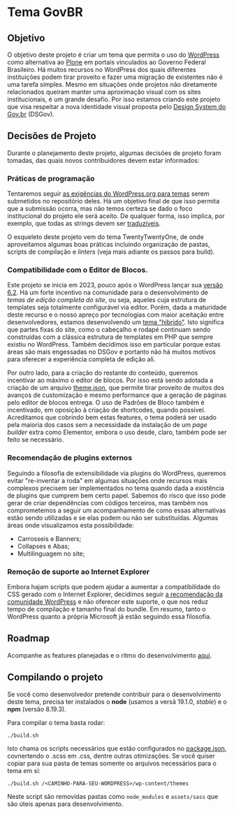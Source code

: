# Tema GovBR

## Objetivo

O objetivo deste projeto é criar um tema que permita o uso do [WordPress](https://br.wordpress.org/) como alternativa ao [Plone](https://plone.org.br/) em portais vinculados ao Governo Federal Brasileiro. Há muitos recursos no WordPress dos quais diferentes instituições podem tirar proveito e fazer uma migração de existentes não é uma tarefa simples. Mesmo em situações onde projetos não diretamente relacionados queiram manter uma aproximação visual com os sites institucionais, é um grande desafio. Por isso estamos criando este projeto que visa respeitar a nova identidade visual proposta pelo [Design System do Gov.br](https://www.gov.br/ds/) (DSGov).

## Decisões de Projeto

Durante o planejamento deste projeto, algumas decisões de projeto foram tomadas, das quais novos contribuidores devem estar informados:

### Práticas de programação

Tentaremos seguir [as exigências do WordPress.org para temas](https://make.wordpress.org/themes/handbook/review/required/) serem submetidos no repositório deles. Há um objetivo final de que isso permita que a submissão ocorra, mas não temos certeza se dado o foco institucional do projeto ele será aceito. De qualquer forma, isso implica, por exemplo, que todas as strings devem ser [traduzíveis](https://developer.wordpress.org/apis/internationalization/).

O esqueleto deste projeto vem do tema TwentyTwentyOne, de onde aproveitamos algumas boas práticas incluindo organização de pastas, scripts de compilação e _linters_ (veja mais adiante os passos para build).

### Compatibilidade com o Editor de Blocos.

Este projeto se inicia em 2023, pouco após o WordPress lançar sua [versão 6.2](https://br.wordpress.org/news/). Há um forte incentivo na comunidade para o desenvolvimento de _temas de edição completa do site_, ou seja, aqueles cuja estrutura de templates seja totalmente configurável via editor. Porém, dada a maturidade deste recurso e o nosso apreço por tecnologias com maior aceitação entre desenvolvedores, estamos desenvolvendo um [tema "hibrido"](https://wptavern.com/block-fse-hybrid-universal-what-do-we-call-these-new-wordpress-themes). Isto significa que partes fixas do site, como o cabeçalho e rodapé continuam sendo construídas com a clássica estrutura de templates em PHP que sempre existiu no WordPress. Também decidimos isso em particular porque estas áreas são mais engessadas no DSGov e portanto não há muitos motivos para oferecer a experiência completa de edição ali.

Por outro lado, para a criação do restante do conteúdo, queremos incentivar ao máximo o editor de blocos. Por isso está sendo adotada a criação de um arquivo [theme.json](https://developer.wordpress.org/block-editor/how-to-guides/themes/theme-json/), que permite tirar proveito de muitos dos avanços de customização e mesmo performance que a geração de páginas pelo editor de blocos entrega. O uso de Padrões de Bloco também é incentivado, em oposição à criação de shortcodes, quando possível. Acreditamos que cobrindo bem estas features, o tema poderá ser usado pela maioria dos casos sem a necessidade da instalação de um _page builder_ extra como Elementor, embora o uso desde, claro, também pode ser feito se necessário.

### Recomendação de plugins externos

Seguindo a filosofia de extensibilidade via plugins do WordPress, queremos evitar "re-inventar a roda" em algumas situações onde recursos mais complexos precisem ser implementados no tema quando dada a existência de plugins que cumprem bem certo papel. Sabemos do risco que isso pode gerar de criar dependências com códigos terceiros, mas também nos comprometemos a seguir um acompanhamento de como essas alternativas estão sendo utilizadas e se elas podem ou não ser substituídas. Algumas áreas onde visualizamos esta possibilidade:

- Carrosseis e Banners;
- Collapses e Abas;
- Multilinguagem no site;

### Remoção de suporte ao Internet Explorer

Embora hajam scripts que podem ajudar a aumentar a compatibilidade do CSS gerado com o Internet Explorer, decidimos seguir [a recomendação da comunidade WordPress](https://make.wordpress.org/core/2021/03/04/discussion-dropping-support-for-ie11/) e não oferecer este suporte, o que nos reduz tempo de compilação e tamanho final do bundle. Em resumo, tanto o WordPress quanto a própria Microsoft já estão seguindo essa filosofia.

## Roadmap

Acompanhe as features planejadas e o ritmo do desenvolvimento [aqui](https://github.com/mateuswetah/govbr-tema/issues/1).

## Compilando o projeto

Se você como desenvolvedor pretende contribuir para o desenvolvimento deste tema, precisa ter instalados o **node** (usamos a versã 19.1.0, _stable_) e o **npm** (versão 8.19.3).

Para compilar o tema basta rodar:

```
./build.sh
```

Isto chama os scripts necessários que estão configurados no [package.json](/govbr/package.json), covnertendo o .scss em .css, dentre outras otimizações. Se você quiser copiar para sua pasta de temas somente os arquivos necessários para o tema em si:

```
./build.sh /<CAMINHO-PARA-SEU-WORDPRESS>/wp-content/themes
```

Neste script são removidas pastas como `node_modules` e `assets/sass` que são úteis apenas para desenvolvimento.
